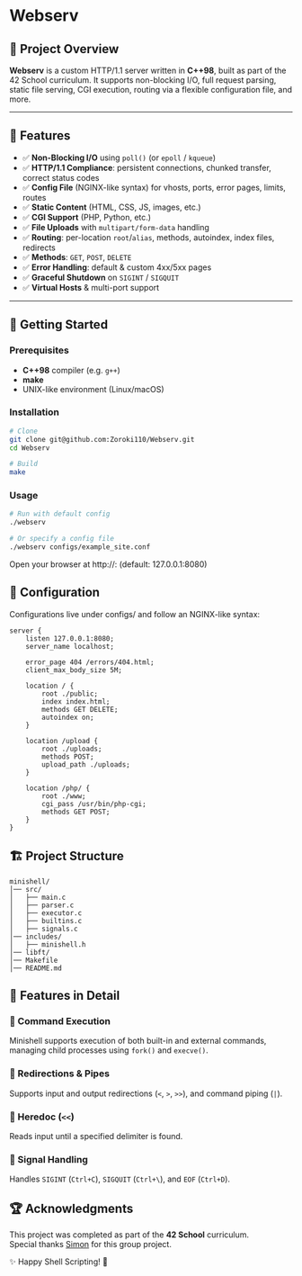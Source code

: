 # Webserv

## 📝 Project Overview

**Webserv** is a custom HTTP/1.1 server written in **C++98**, built as part of the 42 School curriculum. It supports non-blocking I/O, full request parsing, static file serving, CGI execution, routing via a flexible configuration file, and more.

---

## 🎯 Features

- ✅ **Non-Blocking I/O** using `poll()` (or `epoll` / `kqueue`)  
- ✅ **HTTP/1.1 Compliance**: persistent connections, chunked transfer, correct status codes  
- ✅ **Config File** (NGINX-like syntax) for vhosts, ports, error pages, limits, routes  
- ✅ **Static Content** (HTML, CSS, JS, images, etc.)  
- ✅ **CGI Support** (PHP, Python, etc.)  
- ✅ **File Uploads** with `multipart/form-data` handling  
- ✅ **Routing**: per-location `root`/`alias`, methods, autoindex, index files, redirects  
- ✅ **Methods**: `GET`, `POST`, `DELETE`  
- ✅ **Error Handling**: default & custom 4xx/5xx pages  
- ✅ **Graceful Shutdown** on `SIGINT` / `SIGQUIT`  
- ✅ **Virtual Hosts** & multi-port support  

---

## 🚀 Getting Started

### Prerequisites

- **C++98** compiler (e.g. `g++`)  
- **make**  
- UNIX-like environment (Linux/macOS)

### Installation

```bash
# Clone
git clone git@github.com:Zoroki110/Webserv.git
cd Webserv

# Build
make
```

### Usage

```bash
# Run with default config
./webserv

# Or specify a config file
./webserv configs/example_site.conf
```
Open your browser at http://<host>:<port> (default: 127.0.0.1:8080)

## 🔧 Configuration

Configurations live under configs/ and follow an NGINX-like syntax:

```nginx
server {
    listen 127.0.0.1:8080;
    server_name localhost;

    error_page 404 /errors/404.html;
    client_max_body_size 5M;

    location / {
        root ./public;
        index index.html;
        methods GET DELETE;
        autoindex on;
    }

    location /upload {
        root ./uploads;
        methods POST;
        upload_path ./uploads;
    }

    location /php/ {
        root ./www;
        cgi_pass /usr/bin/php-cgi;
        methods GET POST;
    }
}
```

## 🏗️ Project Structure

```
minishell/
│── src/
│   ├── main.c
│   ├── parser.c
│   ├── executor.c
│   ├── builtins.c
│   ├── signals.c
│── includes/
│   ├── minishell.h
│── libft/
│── Makefile
│── README.md
```

## 🔧 Features in Detail

### 🔹 Command Execution

Minishell supports execution of both built-in and external commands, managing child processes using `fork()` and `execve()`.

### 🔹 Redirections & Pipes

Supports input and output redirections (`<`, `>`, `>>`), and command piping (`|`).

### 🔹 Heredoc (`<<`)

Reads input until a specified delimiter is found.

### 🔹 Signal Handling

Handles `SIGINT` (`Ctrl+C`), `SIGQUIT` (`Ctrl+\`), and `EOF` (`Ctrl+D`).


## 🏆 Acknowledgments
This project was completed as part of the **42 School** curriculum.
</br>
Special thanks [Simon](https://github.com/Simonnawara) for this group project.



✨ Happy Shell Scripting! 🚀